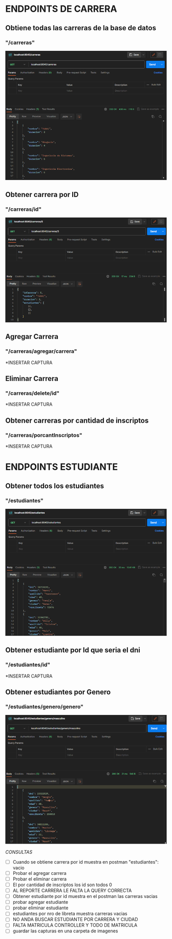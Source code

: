 
# ENDPOINTS DE CARRERA 


## Obtiene todas las carreras de la base de datos

### "/carreras"

![img.png](img.png)


## Obtener carrera por ID
### "/carreras/id"
![img_1.png](img_1.png)


## Agregar Carrera
### "/carreras/agregar/carrera"

*INSERTAR CAPTURA

## Eliminar Carrera
### "/carreras/delete/id"

*INSERTAR CAPTURA

## Obtener carreras por cantidad de inscriptos
### "/carreras/porcantInscriptos"

*INSERTAR CAPTURA


# ENDPOINTS ESTUDIANTE

## Obtener todos los estudiantes
### "/estudiantes"

![img_2.png](img_2.png)

## Obtener estudiante por Id que seria el dni
### "/estudiantes/id"

*INSERTAR CAPTURA


## Obtener estudiantes por Genero
### "/estudiantes/genero/genero"
![img_3.png](img_3.png)


*CONSULTAS*

-[ ] Cuando se obtiene carrera por id muestra en postman "estudiantes": vacio
-[ ] Probar el agregar carrera
-[ ] Probar el eliminar carrera
-[ ] El por cantidad de inscriptos los id son todos 0
-[ ] AL REPORTE CARRERA LE FALTA LA QUERY CORRECTA
-[ ] Obtener estudiante por id muestra en el postman las carreras vacias
-[ ] probar agregar estudiante
-[ ] probar eliminar estudiante
-[ ] estudiantes por nro de libreta muestra carreras vacias
-[ ] NO ANDA BUSCAR ESTUDIANTE POR CARRERA Y CIUDAD 
-[ ] FALTA MATRICULA CONTROLLER Y TODO DE MATRICULA
-[ ] guardar las capturas en una carpeta de imagenes